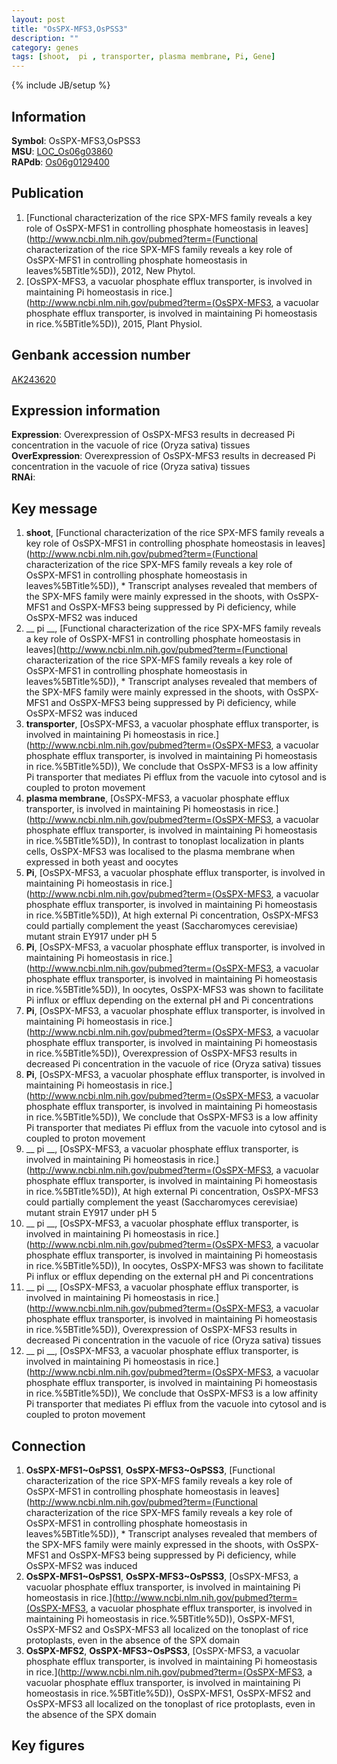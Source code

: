 ```yaml
---
layout: post
title: "OsSPX-MFS3,OsPSS3"
description: ""
category: genes
tags: [shoot,  pi , transporter, plasma membrane, Pi, Gene]
---
```

{% include JB/setup %}

## Information
__Symbol__: OsSPX-MFS3,OsPSS3  
__MSU__: [LOC_Os06g03860](http://rice.plantbiology.msu.edu/cgi-bin/ORF_infopage.cgi?orf=LOC_Os06g03860)  
__RAPdb__: [Os06g0129400](http://rapdb.dna.affrc.go.jp/viewer/gbrowse_details/irgsp1?name=Os06g0129400)  

## Publication
1. [Functional characterization of the rice SPX-MFS family reveals a key role of OsSPX-MFS1 in controlling phosphate homeostasis in leaves](http://www.ncbi.nlm.nih.gov/pubmed?term=(Functional characterization of the rice SPX-MFS family reveals a key role of OsSPX-MFS1 in controlling phosphate homeostasis in leaves%5BTitle%5D)), 2012, New Phytol.
2. [OsSPX-MFS3, a vacuolar phosphate efflux transporter, is involved in maintaining Pi homeostasis in rice.](http://www.ncbi.nlm.nih.gov/pubmed?term=(OsSPX-MFS3, a vacuolar phosphate efflux transporter, is involved in maintaining Pi homeostasis in rice.%5BTitle%5D)), 2015, Plant Physiol.

## Genbank accession number
[AK243620](http://www.ncbi.nlm.nih.gov/nuccore/AK243620)

## Expression information
__Expression__: Overexpression of OsSPX-MFS3 results in decreased Pi concentration in the vacuole of rice (Oryza sativa) tissues  
__OverExpression__: Overexpression of OsSPX-MFS3 results in decreased Pi concentration in the vacuole of rice (Oryza sativa) tissues  
__RNAi__:  

## Key message
1. __shoot__, [Functional characterization of the rice SPX-MFS family reveals a key role of OsSPX-MFS1 in controlling phosphate homeostasis in leaves](http://www.ncbi.nlm.nih.gov/pubmed?term=(Functional characterization of the rice SPX-MFS family reveals a key role of OsSPX-MFS1 in controlling phosphate homeostasis in leaves%5BTitle%5D)),  * Transcript analyses revealed that members of the SPX-MFS family were mainly expressed in the shoots, with OsSPX-MFS1 and OsSPX-MFS3 being suppressed by Pi deficiency, while OsSPX-MFS2 was induced
2. __ pi __, [Functional characterization of the rice SPX-MFS family reveals a key role of OsSPX-MFS1 in controlling phosphate homeostasis in leaves](http://www.ncbi.nlm.nih.gov/pubmed?term=(Functional characterization of the rice SPX-MFS family reveals a key role of OsSPX-MFS1 in controlling phosphate homeostasis in leaves%5BTitle%5D)),  * Transcript analyses revealed that members of the SPX-MFS family were mainly expressed in the shoots, with OsSPX-MFS1 and OsSPX-MFS3 being suppressed by Pi deficiency, while OsSPX-MFS2 was induced
3. __transporter__, [OsSPX-MFS3, a vacuolar phosphate efflux transporter, is involved in maintaining Pi homeostasis in rice.](http://www.ncbi.nlm.nih.gov/pubmed?term=(OsSPX-MFS3, a vacuolar phosphate efflux transporter, is involved in maintaining Pi homeostasis in rice.%5BTitle%5D)),  We conclude that OsSPX-MFS3 is a low affinity Pi transporter that mediates Pi efflux from the vacuole into cytosol and is coupled to proton movement
4. __plasma membrane__, [OsSPX-MFS3, a vacuolar phosphate efflux transporter, is involved in maintaining Pi homeostasis in rice.](http://www.ncbi.nlm.nih.gov/pubmed?term=(OsSPX-MFS3, a vacuolar phosphate efflux transporter, is involved in maintaining Pi homeostasis in rice.%5BTitle%5D)),  In contrast to tonoplast localization in plants cells, OsSPX-MFS3 was localised to the plasma membrane when expressed in both yeast and oocytes
5. __Pi__, [OsSPX-MFS3, a vacuolar phosphate efflux transporter, is involved in maintaining Pi homeostasis in rice.](http://www.ncbi.nlm.nih.gov/pubmed?term=(OsSPX-MFS3, a vacuolar phosphate efflux transporter, is involved in maintaining Pi homeostasis in rice.%5BTitle%5D)),  At high external Pi concentration, OsSPX-MFS3 could partially complement the yeast (Saccharomyces cerevisiae) mutant strain EY917 under pH 5
6. __Pi__, [OsSPX-MFS3, a vacuolar phosphate efflux transporter, is involved in maintaining Pi homeostasis in rice.](http://www.ncbi.nlm.nih.gov/pubmed?term=(OsSPX-MFS3, a vacuolar phosphate efflux transporter, is involved in maintaining Pi homeostasis in rice.%5BTitle%5D)),  In oocytes, OsSPX-MFS3 was shown to facilitate Pi influx or efflux depending on the external pH and Pi concentrations
7. __Pi__, [OsSPX-MFS3, a vacuolar phosphate efflux transporter, is involved in maintaining Pi homeostasis in rice.](http://www.ncbi.nlm.nih.gov/pubmed?term=(OsSPX-MFS3, a vacuolar phosphate efflux transporter, is involved in maintaining Pi homeostasis in rice.%5BTitle%5D)),  Overexpression of OsSPX-MFS3 results in decreased Pi concentration in the vacuole of rice (Oryza sativa) tissues
8. __Pi__, [OsSPX-MFS3, a vacuolar phosphate efflux transporter, is involved in maintaining Pi homeostasis in rice.](http://www.ncbi.nlm.nih.gov/pubmed?term=(OsSPX-MFS3, a vacuolar phosphate efflux transporter, is involved in maintaining Pi homeostasis in rice.%5BTitle%5D)),  We conclude that OsSPX-MFS3 is a low affinity Pi transporter that mediates Pi efflux from the vacuole into cytosol and is coupled to proton movement
9. __ pi __, [OsSPX-MFS3, a vacuolar phosphate efflux transporter, is involved in maintaining Pi homeostasis in rice.](http://www.ncbi.nlm.nih.gov/pubmed?term=(OsSPX-MFS3, a vacuolar phosphate efflux transporter, is involved in maintaining Pi homeostasis in rice.%5BTitle%5D)),  At high external Pi concentration, OsSPX-MFS3 could partially complement the yeast (Saccharomyces cerevisiae) mutant strain EY917 under pH 5
10. __ pi __, [OsSPX-MFS3, a vacuolar phosphate efflux transporter, is involved in maintaining Pi homeostasis in rice.](http://www.ncbi.nlm.nih.gov/pubmed?term=(OsSPX-MFS3, a vacuolar phosphate efflux transporter, is involved in maintaining Pi homeostasis in rice.%5BTitle%5D)),  In oocytes, OsSPX-MFS3 was shown to facilitate Pi influx or efflux depending on the external pH and Pi concentrations
11. __ pi __, [OsSPX-MFS3, a vacuolar phosphate efflux transporter, is involved in maintaining Pi homeostasis in rice.](http://www.ncbi.nlm.nih.gov/pubmed?term=(OsSPX-MFS3, a vacuolar phosphate efflux transporter, is involved in maintaining Pi homeostasis in rice.%5BTitle%5D)),  Overexpression of OsSPX-MFS3 results in decreased Pi concentration in the vacuole of rice (Oryza sativa) tissues
12. __ pi __, [OsSPX-MFS3, a vacuolar phosphate efflux transporter, is involved in maintaining Pi homeostasis in rice.](http://www.ncbi.nlm.nih.gov/pubmed?term=(OsSPX-MFS3, a vacuolar phosphate efflux transporter, is involved in maintaining Pi homeostasis in rice.%5BTitle%5D)),  We conclude that OsSPX-MFS3 is a low affinity Pi transporter that mediates Pi efflux from the vacuole into cytosol and is coupled to proton movement

## Connection
1. __OsSPX-MFS1~OsPSS1__, __OsSPX-MFS3~OsPSS3__, [Functional characterization of the rice SPX-MFS family reveals a key role of OsSPX-MFS1 in controlling phosphate homeostasis in leaves](http://www.ncbi.nlm.nih.gov/pubmed?term=(Functional characterization of the rice SPX-MFS family reveals a key role of OsSPX-MFS1 in controlling phosphate homeostasis in leaves%5BTitle%5D)),  * Transcript analyses revealed that members of the SPX-MFS family were mainly expressed in the shoots, with OsSPX-MFS1 and OsSPX-MFS3 being suppressed by Pi deficiency, while OsSPX-MFS2 was induced
2. __OsSPX-MFS1~OsPSS1__, __OsSPX-MFS3~OsPSS3__, [OsSPX-MFS3, a vacuolar phosphate efflux transporter, is involved in maintaining Pi homeostasis in rice.](http://www.ncbi.nlm.nih.gov/pubmed?term=(OsSPX-MFS3, a vacuolar phosphate efflux transporter, is involved in maintaining Pi homeostasis in rice.%5BTitle%5D)),  OsSPX-MFS1, OsSPX-MFS2 and OsSPX-MFS3 all localized on the tonoplast of rice protoplasts, even in the absence of the SPX domain
3. __OsSPX-MFS2__, __OsSPX-MFS3~OsPSS3__, [OsSPX-MFS3, a vacuolar phosphate efflux transporter, is involved in maintaining Pi homeostasis in rice.](http://www.ncbi.nlm.nih.gov/pubmed?term=(OsSPX-MFS3, a vacuolar phosphate efflux transporter, is involved in maintaining Pi homeostasis in rice.%5BTitle%5D)),  OsSPX-MFS1, OsSPX-MFS2 and OsSPX-MFS3 all localized on the tonoplast of rice protoplasts, even in the absence of the SPX domain

## Key figures


